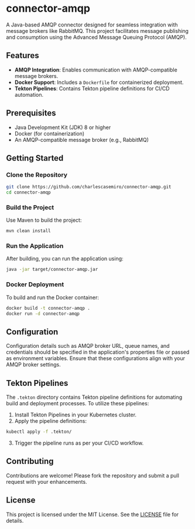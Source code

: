 # connector-amqp

A Java-based AMQP connector designed for seamless integration with message brokers like RabbitMQ. This project facilitates message publishing and consumption using the Advanced Message Queuing Protocol (AMQP).

## Features

* **AMQP Integration**: Enables communication with AMQP-compatible message brokers.
* **Docker Support**: Includes a `Dockerfile` for containerized deployment.
* **Tekton Pipelines**: Contains Tekton pipeline definitions for CI/CD automation.

## Prerequisites

* Java Development Kit (JDK) 8 or higher
* Docker (for containerization)
* An AMQP-compatible message broker (e.g., RabbitMQ)

## Getting Started

### Clone the Repository

```bash
git clone https://github.com/charlescasemiro/connector-amqp.git
cd connector-amqp
```

### Build the Project

Use Maven to build the project:

```bash
mvn clean install
```

### Run the Application

After building, you can run the application using:

```bash
java -jar target/connector-amqp.jar
```

### Docker Deployment

To build and run the Docker container:

```bash
docker build -t connector-amqp .
docker run -d connector-amqp
```

## Configuration

Configuration details such as AMQP broker URL, queue names, and credentials should be specified in the application's properties file or passed as environment variables. Ensure that these configurations align with your AMQP broker settings.

## Tekton Pipelines

The `.tekton` directory contains Tekton pipeline definitions for automating build and deployment processes. To utilize these pipelines:

1. Install Tekton Pipelines in your Kubernetes cluster.
2. Apply the pipeline definitions:

```bash
kubectl apply -f .tekton/
```

3. Trigger the pipeline runs as per your CI/CD workflow.

## Contributing

Contributions are welcome! Please fork the repository and submit a pull request with your enhancements.

## License

This project is licensed under the MIT License. See the [LICENSE](LICENSE) file for details.
